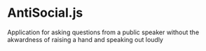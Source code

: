 # AntiSocial.js
Application for asking questions from a public speaker without the akwardness of raising a hand and speaking out loudly
